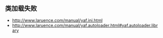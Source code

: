 
## 类加载失败
* http://www.laruence.com/manual/yaf.ini.html
* http://www.laruence.com/manual/yaf.autoloader.html#yaf.autoloader.library
